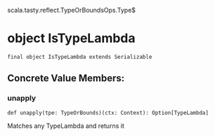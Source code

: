 scala.tasty.reflect.TypeOrBoundsOps.Type$
# object IsTypeLambda

<pre><code class="language-scala" >final object IsTypeLambda extends Serializable</pre></code>
## Concrete Value Members:
### unapply
<pre><code class="language-scala" >def unapply(tpe: TypeOrBounds)(ctx: Context): Option[TypeLambda]</pre></code>
Matches any TypeLambda and returns it

